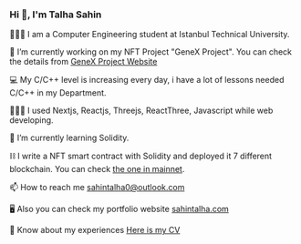 ### Hi 👋, I'm Talha Sahin


👨🏻‍🎓 I am a Computer Engineering student at Istanbul Technical University.

🔭 I’m currently working on my NFT Project "GeneX Project". You can check the details from [GeneX Project Website](https://genexproject.com)

💻 My C/C++ level is increasing every day, i have a lot of lessons needed C/C++ in my Department.

👨🏻‍💻 I used Nextjs, Reactjs, Threejs, ReactThree, Javascript while web developing. 

🌱 I’m currently learning Solidity.

⛓ I write a NFT smart contract with Solidity and deployed it 7 different blockchain. You can check [the one in mainnet](https://etherscan.io/address/0x959e0667313051f573927C0cA8AE091b077da6A0#code).

📫 How to reach me sahintalha0@outlook.com

🖥 Also you can check my portfolio website [sahintalha.com](https://sahintalha.com)

📄 Know about my experiences [Here is my CV](https://sahintalha.com/files/resume.pdf)
